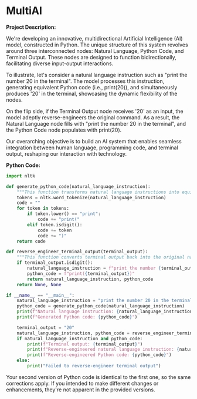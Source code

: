 # MultiAI

**Project Description:**

We're developing an innovative, multidirectional Artificial Intelligence (AI) model, constructed in Python. The unique structure of this system revolves around three interconnected nodes: Natural Language, Python Code, and Terminal Output. These nodes are designed to function bidirectionally, facilitating diverse input-output interactions.

To illustrate, let's consider a natural language instruction such as "print the number 20 in the terminal". The model processes this instruction, generating equivalent Python code (i.e., print(20)), and simultaneously produces '20' in the terminal, showcasing the dynamic flexibility of the nodes.

On the flip side, if the Terminal Output node receives '20' as an input, the model adeptly reverse-engineers the original command. As a result, the Natural Language node fills with "print the number 20 in the terminal", and the Python Code node populates with print(20).

Our overarching objective is to build an AI system that enables seamless integration between human language, programming code, and terminal output, reshaping our interaction with technology.

**Python Code:**

```python
import nltk

def generate_python_code(natural_language_instruction):
    """This function transforms natural language instructions into equivalent Python code."""
    tokens = nltk.word_tokenize(natural_language_instruction)
    code = ""
    for token in tokens:
        if token.lower() == "print":
            code += "print("
        elif token.isdigit():
            code += token
            code += ")"
    return code

def reverse_engineer_terminal_output(terminal_output):
    """This function converts terminal output back into the original natural language instructions and Python code."""
    if terminal_output.isdigit():
        natural_language_instruction = f"print the number {terminal_output} in the terminal"
        python_code = f"print({terminal_output})"
        return natural_language_instruction, python_code
    return None, None

if __name__ == "__main__":
    natural_language_instruction = "print the number 20 in the terminal"
    python_code = generate_python_code(natural_language_instruction)
    print(f"Natural language instruction: {natural_language_instruction}")
    print(f"Generated Python code: {python_code}")

    terminal_output = "20"
    natural_language_instruction, python_code = reverse_engineer_terminal_output(terminal_output)
    if natural_language_instruction and python_code:
        print(f"Terminal output: {terminal_output}")
        print(f"Reverse-engineered natural language instruction: {natural_language_instruction}")
        print(f"Reverse-engineered Python code: {python_code}")
    else:
        print("Failed to reverse-engineer terminal output")
```

Your second version of Python code is identical to the first one, so the same corrections apply. If you intended to make different changes or enhancements, they're not apparent in the provided versions.
